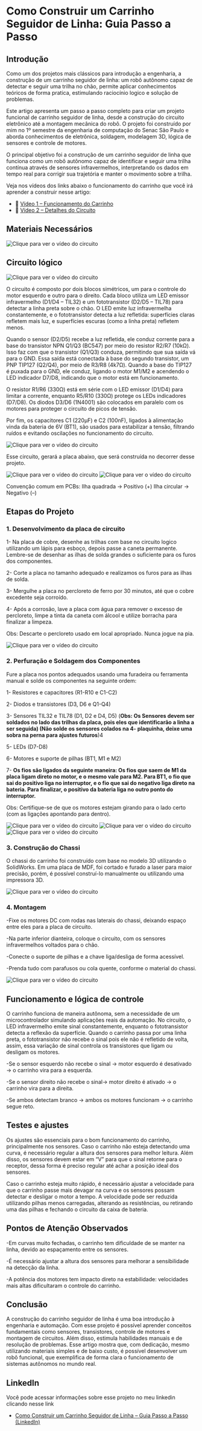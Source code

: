 # Como Construir um Carrinho Seguidor de Linha: Guia Passo a Passo

## Introdução

Como um dos projetos mais clássicos para introdução a engenharia, a construção de um carrinho seguidor de linha: um robô autônomo capaz de detectar e seguir uma trilha no chão, permite aplicar conhecimentos teóricos de forma pratica, estimulando raciocínio logico e solução de problemas.

Este artigo apresenta um passo a passo completo para criar um projeto funcional de carrinho seguidor de linha, desde a construção do circuito eletrônico até a montagem mecânica do robô. O projeto foi construído por mim no 1º semestre da engenharia de computação do Senac São Paulo e aborda conhecimentos de eletrônica, soldagem, modelagem 3D, lógica de sensores e controle de motores.

O principal objetivo foi a construção de um carrinho seguidor de linha que funciona como um robô autônomo capaz de identificar e seguir uma trilha contínua através de sensores infravermelhos, interpretando os dados em tempo real para corrigir sua trajetória e manter o movimento sobre a trilha.

Veja nos vídeos dos links abaixo o funcionamento do carrinho que você irá aprender a construir nesse artigo:
- 🔗 [Vídeo 1 – Funcionamento do Carrinho](https://www.youtube.com/watch?v=o5KDZBv2Lis)
- 🔗 [Vídeo 2 – Detalhes do Circuito](https://www.youtube.com/shorts/yLg4nNAEKBg)

## Materiais Necessários
![Clique para ver o vídeo do circuito](https://github.com/PedroTeruel/Projeto-Carrinho-Seguidor-de-Linha/blob/main/Imagens/img2.png?raw=true)
## Circuito lógico
![Clique para ver o vídeo do circuito](https://github.com/PedroTeruel/Projeto-Carrinho-Seguidor-de-Linha/blob/main/Imagens/img3.png)

O circuito é composto por dois blocos simétricos, um para o controle do motor esquerdo e outro para o direito. Cada bloco utiliza um LED emissor infravermelho (D1/D4 – TIL32) e um fototransistor (D2/D5 – TIL78) para detectar a linha preta sobre o chão. O LED emite luz infravermelha constantemente, e o fototransistor detecta a luz refletida: superfícies claras refletem mais luz, e superfícies escuras (como a linha preta) refletem menos.

Quando o sensor (D2/D5) recebe a luz refletida, ele conduz corrente para a base do transistor NPN Q1/Q3 (BC547) por meio do resistor R2/R7 (10kΩ). Isso faz com que o transistor (Q1/Q3) conduza, permitindo que sua saída vá para o GND. Essa saída está conectada à base do segundo transistor, um PNP TIP127 (Q2/Q4), por meio de R3/R8 (4k7Ω). Quando a base do TIP127 é puxada para o GND, ele conduz, ligando o motor M1/M2 e acendendo o LED indicador D7/D8, indicando que o motor está em funcionamento.

O resistor R1/R6 (330Ω) está em série com o LED emissor (D1/D4) para limitar a corrente, enquanto R5/R10 (330Ω) protege os LEDs indicadores (D7/D8). Os diodos D3/D6 (1N4001) são colocados em paralelo com os motores para proteger o circuito de picos de tensão.

Por fim, os capacitores C1 (220µF) e C2 (100nF), ligados à alimentação vinda da bateria de 6V (BT1), são usados para estabilizar a tensão, filtrando ruídos e evitando oscilações no funcionamento do circuito. 

![Clique para ver o vídeo do circuito](https://github.com/PedroTeruel/Projeto-Carrinho-Seguidor-de-Linha/blob/main/Imagens/img4.png)

Esse circuito, gerará a placa abaixo, que será construída no decorrer desse projeto.

![Clique para ver o vídeo do circuito](https://github.com/PedroTeruel/Projeto-Carrinho-Seguidor-de-Linha/blob/main/Imagens/img5.png)
![Clique para ver o vídeo do circuito](https://github.com/PedroTeruel/Projeto-Carrinho-Seguidor-de-Linha/blob/main/Imagens/img6.png)

Convenção comum em PCBs: 
  Ilha quadrada → Positivo (+) 
  Ilha circular → Negativo (–)

## Etapas do Projeto
###   1. Desenvolvimento da placa de circuito
1- Na placa de cobre, desenhe as trilhas com base no circuito logico utilizando um lápis para esboço, depois passe a caneta permanente. Lembre-se de desenhar as ilhas de solda grandes o suficiente para os furos dos componentes.

2- Corte a placa no tamanho adequado e realizamos os furos para as ilhas de solda.

3- Mergulhe a placa no percloreto de ferro por 30 minutos, até que o cobre excedente seja corroído.

4- Após a corrosão, lave a placa com água para remover o excesso de percloreto, limpe a tinta da caneta com álcool e utilize borracha para finalizar a limpeza.

Obs: Descarte o percloreto usado em local apropriado. Nunca jogue na pia.

![Clique para ver o vídeo do circuito](https://github.com/PedroTeruel/Projeto-Carrinho-Seguidor-de-Linha/blob/main/Imagens/img7.png)

### 2. Perfuração e Soldagem dos Componentes

Fure a placa nos pontos adequados usando uma furadeira ou ferramenta manual e solde os componentes na seguinte ordem:

1- Resistores e capacitores (R1-R10 e C1-C2)

2- Diodos e transistores (D3, D6 e Q1-Q4)

3- Sensores TIL32 e TIL78 (D1, D2 e D4, D5) (**Obs: Os Sensores devem ser soldados no lado das trilhas da placa, pois eles que identificarão a linha a ser seguida) (Não solde os sensores colados na 4- plaquinha, deixe uma sobra na perna para ajustes futuros**)4

5- LEDs (D7-D8)

6- Motores e suporte de pilhas (BT1, M1 e M2)

7- **Os fios são ligados da seguinte maneira: Os fios que saem de M1 da placa ligam direto no motor, e o mesmo vale para M2. Para BT1, o fio que sai do positivo liga no interruptor, e o fio que sai do negativo liga direto na bateria. Para finalizar, o positivo da bateria liga no outro ponto do interruptor.**

Obs: Certifique-se de que os motores estejam girando para o lado certo (com as ligações apontando para dentro).

![Clique para ver o vídeo do circuito](https://github.com/PedroTeruel/Projeto-Carrinho-Seguidor-de-Linha/blob/main/Imagens/img8.png)
![Clique para ver o vídeo do circuito](https://github.com/PedroTeruel/Projeto-Carrinho-Seguidor-de-Linha/blob/main/Imagens/img9.png)
![Clique para ver o vídeo do circuito](https://github.com/PedroTeruel/Projeto-Carrinho-Seguidor-de-Linha/blob/main/Imagens/img10.png)

### 3. Construção do Chassi

O chassi do carrinho foi construído com base no modelo 3D utilizando o SolidWorks. Em uma placa de MDF, foi cortado e furado a laser para maior precisão, porém, é possível construí-lo manualmente ou utilizando uma impressora 3D.

![Clique para ver o vídeo do circuito](https://github.com/PedroTeruel/Projeto-Carrinho-Seguidor-de-Linha/blob/main/Imagens/img11.png)

### 4. Montagem

-Fixe os motores DC com rodas nas laterais do chassi, deixando espaço entre eles para a placa de circuito.

-Na parte inferior dianteira, coloque o circuito, com os sensores infravermelhos voltados para o chão.

-Conecte o suporte de pilhas e a chave liga/desliga de forma acessível.

-Prenda tudo com parafusos ou cola quente, conforme o material do chassi.

![Clique para ver o vídeo do circuito](https://github.com/PedroTeruel/Projeto-Carrinho-Seguidor-de-Linha/blob/main/Imagens/img12.png)

## Funcionamento e lógica de controle

O carrinho funciona de maneira autônoma, sem a necessidade de um microcontrolador simulando aplicações reais da automação. No circuito, o LED infravermelho emite sinal constantemente, enquanto o fototransistor detecta a reflexão da superfície. Quando o carrinho passa por uma linha preta, o fototransistor não recebe o sinal pois ele não é refletido de volta, assim, essa variação de sinal controla os transistores que ligam ou desligam os motores.

-Se o sensor esquerdo não recebe o sinal → motor esquerdo é desativado → o carrinho vira para a esquerda.

-Se o sensor direito não recebe o sinal→ motor direito é ativado → o carrinho vira para a direita.

-Se ambos detectam branco → ambos os motores funcionam → o carrinho segue reto.

## Testes e ajustes

Os ajustes são essenciais para o bom funcionamento do carrinho, principalmente nos sensores.   Caso o carrinho não esteja detectando uma curva, é necessário regular a altura dos sensores para melhor leitura. Além disso, os sensores devem estar em “V” para que o sinal retorne para o receptor, dessa forma é preciso regular até achar a posição ideal dos sensores.

Caso o carrinho esteja muito rápido, é necessário ajustar a velocidade para que o carrinho passe mais devagar na curva e os sensores possam detectar e desligar o motor a tempo. A velocidade pode ser reduzida utilizando pilhas menos carregadas, alterando as resistências, ou retirando uma das pilhas e fechando o circuito da caixa de bateria.

## Pontos de Atenção Observados

-Em curvas muito fechadas, o carrinho tem dificuldade de se manter na linha, devido ao espaçamento entre os sensores.

-É necessário ajustar a altura dos sensores para melhorar a sensibilidade na detecção da linha.

-A potência dos motores tem impacto direto na estabilidade: velocidades mais altas dificultaram o controle do carrinho.

## Conclusão

A construção do carrinho seguidor de linha é uma boa introdução à engenharia e automação. Com esse projeto é possível aprender conceitos fundamentais como sensores, transistores, controle de motores e montagem de circuitos. Além disso, estimula habilidades manuais e de resolução de problemas. Esse artigo mostra que, com dedicação, mesmo utilizando materiais simples e de baixo custo, é possível desenvolver um robô funcional, que exemplifica de forma clara o funcionamento de sistemas autônomos no mundo real.

## LinkedIn

Você pode acessar informações sobre esse projeto no meu linkedin clicando nesse link 

- [Como Construir um Carrinho Seguidor de Linha – Guia Passo a Passo (LinkedIn)](https://www.linkedin.com/pulse/como-construir-um-carrinho-seguidor-de-linha-guia-passo-teruel-rvckc)



